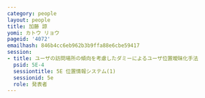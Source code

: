 ```yaml
---
category: people
layout: people
title: 加藤 諒
yomi: カトウ リョウ
pageid: '4072'
emailhash: 846b4cc6eb962b3b9ffa88e6cbe59417
session:
- title: ユーザの訪問場所の傾向を考慮したダミーによるユーザ位置曖昧化手法
  psid: 5E-4
  sessiontitle: 5E 位置情報システム(1)
  sessionid: 5e
  role: 発表者
---
```

